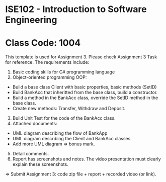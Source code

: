 # ISE102 - Introduction to Software Engineering
# Class Code: 1004

This template is used for Assignment 3. Please check Assignment 3 Task for reference. The requirements include:

1. Basic coding skills for C# programming language
2. Object-oriented programming OOP:
- Build a base class Client with basic properties, basic methods (SetID)
- Build BankAcc that inheritted from the base class, build a constructor.
- Build a method in the BankAcc class, override the SetID method in the base class. 
- Create new methods: Transfer, Withdraw and Deposit.
3. Build Unit Test for the code of the BankAcc class.
4. Attached documents:
- UML diagram describing the flow of BankApp
- UML diagram describing the Client and BankAcc classes. 
- Add more UML diagram => bonus mark.
5. Detail comments.
6. Report has screenshots and notes. The video presentation must clearly explain these screenshots.

=> Submit Assignment 3: code zip file + report + recorded video (or link).